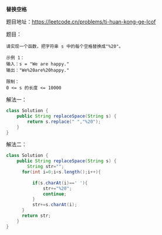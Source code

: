 **替换空格**

题目地址：https://leetcode.cn/problems/ti-huan-kong-ge-lcof

题目：

```
请实现一个函数，把字符串 s 中的每个空格替换成"%20"。

示例 1：
输入：s = "We are happy."
输出："We%20are%20happy."

限制：
0 <= s 的长度 <= 10000
```

解法一：

```java
class Solution {
    public String replaceSpace(String s) {
        return s.replace(" ","%20");
    }
}
```

解法二：

```java
class Solution {
    public String replaceSpace(String s) {
        String str="";
      for(int i=0;i<s.length();i++){
         
          if(s.charAt(i)==' '){
              str+="%20";
              continue;
          }
          str+=s.charAt(i);
      }
      return str;
    }
}
```

